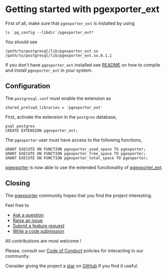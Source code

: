 # Getting started with pgexporter_ext

First of all, make sure that `pgexporter_ext` is installed by
using

```
ls `pg_config --libdir`/pgexporter_ext*
```

You should see

```
/path/to/postgresql/lib/pgexporter_ext.so  /path/to/postgresql/lib/pgexporter_ext.so.0.1.1
```

If you don't have `pgexporter_ext` installed see [README](../README.md) on how to
compile and install `pgexporter_ext` in your system.

## Configuration

The `postgresql.conf` must enable the extension as

```
shared_preload_libraries = 'pgexporter_ext'
```

First, activate the extension in the `postgres` database,

```
psql postgres
CREATE EXTENSION pgexporter_ext;
```

The `pgexporter` user must have access to the following functions,

```
GRANT EXECUTE ON FUNCTION pgexporter_used_space TO pgexporter;
GRANT EXECUTE ON FUNCTION pgexporter_free_space TO pgexporter;
GRANT EXECUTE ON FUNCTION pgexporter_total_space TO pgexporter;
```

[pgexporter](https://github.com/pgexporter/pgexporter) is now able to use the extended functionality
of [pgexporter_ext](https://github.com/pgexporter/pgexporter_ext).

## Closing

The [pgexporter](https://github.com/pgexporter/pgexporter_ext) community hopes that you find
the project interesting.

Feel free to

* [Ask a question](https://github.com/pgexporter/pgexporter_ext/discussions)
* [Raise an issue](https://github.com/pgexporter/pgexporter_ext/issues)
* [Submit a feature request](https://github.com/pgexporter/pgexporter_ext/issues)
* [Write a code submission](https://github.com/pgexporter/pgexporter_ext/pulls)

All contributions are most welcome !

Please, consult our [Code of Conduct](../CODE_OF_CONDUCT.md) policies for interacting in our
community.

Consider giving the project a [star](https://github.com/pgexporter/pgexporter_ext/stargazers) on
[GitHub](https://github.com/pgexporter/pgexporter_ext/) if you find it useful.
